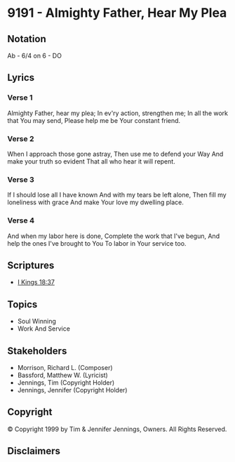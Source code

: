 # 9191 - Almighty Father, Hear My Plea

## Notation

Ab - 6/4 on 6 - DO

## Lyrics

### Verse 1

Almighty Father, hear my plea; In ev'ry action, strengthen me; In all the work that You may send, Please help me be Your constant friend.

### Verse 2

When I approach those gone astray, Then use me to defend your Way And make your truth so evident That all who hear it will repent.

### Verse 3

If I should lose all I have known And with my tears be left alone, Then fill my loneliness with grace And make Your love my dwelling place.

### Verse 4

And when my labor here is done, Complete the work that I've begun, And help the ones I've brought to You To labor in Your service too.


## Scriptures

- [I Kings 18:37](https://www.biblegateway.com/passage/?search=I%20Kings%2018%3A37)

## Topics

- Soul Winning
- Work And Service

## Stakeholders

- Morrison, Richard L. (Composer)
- Bassford, Matthew W. (Lyricist)
- Jennings, Tim (Copyright Holder)
- Jennings, Jennifer (Copyright Holder)

## Copyright

© Copyright 1999 by Tim & Jennifer Jennings, Owners. All Rights Reserved.


## Disclaimers


